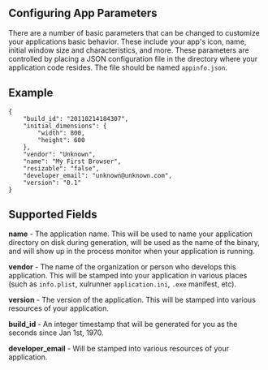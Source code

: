 ## Configuring App Parameters

There are a number of basic parameters that can be changed to customize
your applications basic behavior.  These include your app's icon,
name, initial window size and characteristics, and more.  These parameters
are controlled by placing a JSON configuration file in the directory where 
your application code resides.  The file should be named `appinfo.json`.

## Example

    {
        "build_id": "20110214184307", 
        "initial_dimensions": {
            "width": 800, 
            "height": 600
        }, 
        "vendor": "Unknown", 
        "name": "My First Browser", 
        "resizable": "false", 
        "developer_email": "unknown@unknown.com", 
        "version": "0.1"
    }

## Supported Fields

**name** - The application name.  This will be used to name your application directory
on disk during generation, will be used as the name of the binary, and will show
up in the process monitor when your application is running.

**vendor** - The name of the organization or person who develops this application.
This will be stamped into your application in various places (such as `info.plist`,
xulrunner `application.ini`, `.exe` manifest, etc).

**version** - The version of the application.  This will be stamped into various 
resources of your application.

**build_id** - An integer timestamp that will be generated for you as
the seconds since Jan 1st, 1970.

**developer_email** - Will be stamped into various resources of your application.


